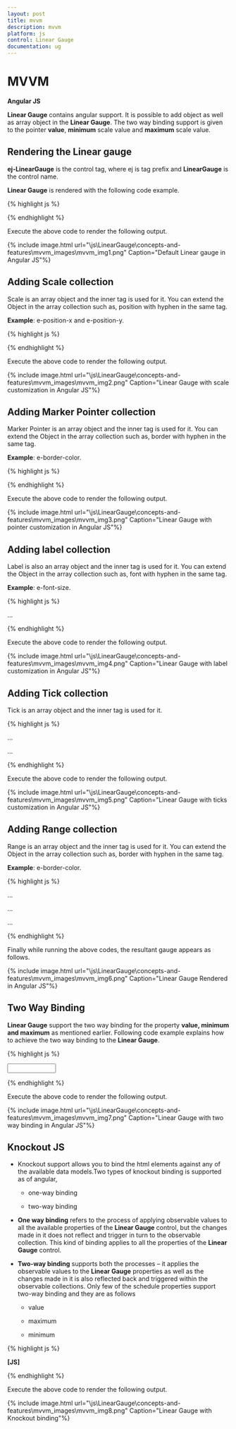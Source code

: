 ```yaml
---
layout: post
title: mvvm
description: mvvm
platform: js
control: Linear Gauge
documentation: ug
---
```


# MVVM

**Angular JS**

**Linear Gauge** contains angular support. It is possible to add object as well as array object in the **Linear Gauge**. The two way binding support is given to the pointer **value**, **minimum** scale value and **maximum** scale value. 

## Rendering the Linear gauge

**ej-LinearGauge** is the control tag, where ej is tag prefix and **LinearGauge** is the control name.

**Linear Gauge** is rendered with the following code example. 



{% highlight js %}

<!--To Render the Linear gauge-->
<!doctype html>
<html ng-app="syncApp">
<head>
<!—Refer the necessary script here-->
</head>
<body ng-controller="LinearGauge">
<ej-LinearGauge id="linearCore" e-readOnly="false" e-load="loadGaugeTheme"
e-enableAnimation="false" e-labelColor="#8c8c8c">
</ej-LinearGauge>

<script type="text/javascript">

<!—binding the value to the scope variables in application controller-->

angular.module('syncApp', ['ejangular'])
.controller('LinearGauge', function ($scope) {
$scope.nvalue = 0;
});
</script>

</body>
</html>


{% endhighlight %}



Execute the above code to render the following output.







{% include image.html url="\js\LinearGauge\concepts-and-features\mvvm_images\mvvm_img1.png" Caption="Default Linear gauge in Angular JS"%}

## Adding Scale collection

Scale is an array object and the inner tag is used for it. You can extend the Object in the array collection such as, position with hyphen in the same tag.

**Example**: e-position-x and e-position-y. 

{% highlight js %}

<!--To Render the Linear gauge-->

<ej-LinearGauge id="linearCore">

<!--Adding Scale collection to the Linear gauge-->
<e-scales>
<e-scale e-width="4" e-border-color="transparent" e-border-width="0"
e-showBarPointers="false" e-showRanges="true" e-length="310"
e-position-x="52" e-position-y="50" e-maximum="120">
</e-scale>
</e-scales>
</ej-LinearGauge>



{% endhighlight %}



Execute the above code to render the following output.

{% include image.html url="\js\LinearGauge\concepts-and-features\mvvm_images\mvvm_img2.png" Caption="Linear Gauge with scale customization in Angular JS"%}

## Adding Marker Pointer collection

Marker Pointer is an array object and the inner tag is used for it. You can extend the Object in the array collection such as, border with hyphen in the same tag.

**Example**: e-border-color. 

{% highlight js %}

<!--To Render the Linear gauge-->

<ej-LinearGauge id="linearCore">

<!--Adding Scale collection to the Linear gauge-->

<e-scales>
<e-scale>
<!--Adding marker pointer collection to the Scale collection-->

<e-markerPointers>
<e-markerPointer e-length="10" e-width="10" e-value="50"
e-backgrouundColor="#4D4D4D"
e-border-color="#4D4D4D">
</e-markerPointer>
</e-markerPointers>
</e-scale>
</e-scales>
</ej-LinearGauge>


{% endhighlight %}



Execute the above code to render the following output.

{% include image.html url="\js\LinearGauge\concepts-and-features\mvvm_images\mvvm_img3.png" Caption="Linear Gauge with pointer customization in Angular JS"%}

## Adding label collection

Label is also an array object and the inner tag is used for it. You can extend the Object in the array collection such as, font with hyphen in the same tag.

**Example**: e-font-size. 

{% highlight js %}

<!--To Render the Linear gauge-->

<ej-LinearGauge id="linearCore">

<!--Adding Scale collection to the Linear gauge-->

<e-scales>
<e-scale>

<!--Adding marker pointer collection to the Scale collection-->
<e-markerPointers>…</e-markerPointers>

<!--Adding label collection to the Scale collection-->

<e-labels>
<e-label  e-distanceFromScale-x="-10" e-distanceFromScale-y="0"
e-font-fontFamily="Segoe UI" e-font-fontStyle="bold"
e-font-size="11px">
</e-label>
</e-labels>
</e-scale>
</e-scales>
</ej-LinearGauge>


{% endhighlight %}



Execute the above code to render the following output.

{% include image.html url="\js\LinearGauge\concepts-and-features\mvvm_images\mvvm_img4.png" Caption="Linear Gauge with label customization in Angular JS"%}

## Adding Tick collection

Tick is an array object and the inner tag is used for it.

{% highlight js %}

<!--To Render the Linear gauge-->

<ej-LinearGauge id="linearCore">

<!--Adding Scale collection to the Linear gauge-->

<e-scales>
<e-scale>

<!--Adding marker pointer collection to the Scale collection-->
<e-markerPointers>…</e-markerPointers>

<!--Adding label collection to the Scale collection-->
<e-labels>…</e-labels>

<!--Adding tick collection to the Scale collection-->

<e-ticks>
<e-tick e-type="majorinterval" e-width="2" e-color="#8c8c8c">
</e-tick>
</e-ticks>
</e-scale>
</e-scales>
</ej-LinearGauge>



{% endhighlight %}



Execute the above code to render the following output.

{% include image.html url="\js\LinearGauge\concepts-and-features\mvvm_images\mvvm_img5.png" Caption="Linear Gauge with ticks customization in Angular JS"%}

## Adding Range collection

Range is an array object and the inner tag is used for it. You can extend the Object in the array collection such as, border with hyphen in the same tag.

**Example**: e-border-color. 

{% highlight js %}

<!--To Render the Linear gauge-->

<ej-LinearGauge id="linearCore">

<!--Adding Scale collection to the Linear gauge-->

<e-scales>
<e-scale>

<!--Adding marker pointer collection to the Scale collection-->
<e-markerPointers>…</e-markerPointers>

<!--Adding label collection to the Scale collection-->
<e-labels>…</e-labels>

<!--Adding tick collection to the Scale collection-->
<e-ticks>…</e-ticks>

<!--Adding range collection to the Scale collection-->

<e-ranges>
<e-range e-startValue="0" e-endValue="60" e-startWidth="4"
e-endWidth="4" e-backgroundColor="#F6B53F"
e-border-color="#F6B53F">
</e-range>
<e-range e-startValue="60" e-endValue="120" e-startWidth="4"
e-endWidth="4" e-backgroundColor="#E94649"
e-border-color="#E94649">
</e-range>
</e-ranges>
</e-scale>
</e-scales>
</ej-LinearGauge>


{% endhighlight %}



Finally while running the above codes, the resultant gauge appears as follows.

{% include image.html url="\js\LinearGauge\concepts-and-features\mvvm_images\mvvm_img6.png" Caption="Linear Gauge Rendered in Angular JS"%}

## Two Way Binding

**Linear Gauge** support the two way binding for the property **value, minimum and maximum** as mentioned earlier. Following code example explains how to achieve the two way binding to the **Linear Gauge**.

{% highlight js %}

<!doctype html>
<html ng-app="syncApp">
<head>
<!—Refer the necessary script here-->
</head>
<body ng-controller="LinearGauge">
<div id="linearframe">
<ej-LinearGauge id="linearCore" e-value="nvalue" e-readOnly="false" e-load="loadGaugeTheme" e-enableAnimation="false" e-labelColor="#8c8c8c">
</ej-LinearGauge>
</div>
<input type="text" id="txtMax" e-value="nvalue" ej-numerictextbox ng-model="nvalue"  e-decimalplaces="2" e-showspinbutton="false" Style="width:110px"/>
<script type="text/javascript">
<!—binding the value to the scope variables in application controller-->
angular.module('syncApp', ['ejangular'])
.controller('LinearGauge', function ($scope) {
$scope.nvalue = 50;
});
</script>
</body>
</html>


{% endhighlight %}



Execute the above code to render the following output.

{% include image.html url="\js\LinearGauge\concepts-and-features\mvvm_images\mvvm_img7.png" Caption="Linear Gauge with two way binding in Angular JS"%}



## Knockout JS

* Knockout support allows you to bind the html elements against any of the available data models.Two types of knockout binding is supported as of angular,

  * one-way binding

  * two-way binding

* **One way binding** refers to the process of applying observable values to all the available properties of the **Linear Gauge** control, but the changes made in it does not reflect and trigger in turn to the observable collection. This kind of binding applies to all the properties of the **Linear Gauge** control.

* **Two-way binding** supports both the processes – it applies the observable values to the **Linear Gauge** properties as well as the changes made in it is also reflected back and triggered within the observable collections. Only few of the schedule properties support two-way binding and they are as follows

  * value

  * maximum 

  * minimum



{% highlight js %}

**[JS]**
<!DOCTYPE html>
<html xmlns="http://www.w3.org/1999/xhtml">
<head>
<title>Essential JavaScript for Knockout</title>
</head>
<body>
<div id="LinearGauge1"
data-bind="ejLinearGauge: {
**value: samplevalue,**
**minimum: minimumValue,**
**maximum: maximumValue**
}">
</div>
<script type="text/javascript">
$(function () {
window.viewModel = {
**value: ko.observable(50),**
**minimum: ko.observable(0),**
**maximum: ko.observable(150)**
};
$(function () {
ko.applyBindings(viewModel);
});
});
</script>
</body></html>


{% endhighlight %}





Execute the above code to render the following output.

{% include image.html url="\js\LinearGauge\concepts-and-features\mvvm_images\mvvm_img8.png" Caption="Linear Gauge with Knockout binding"%}

